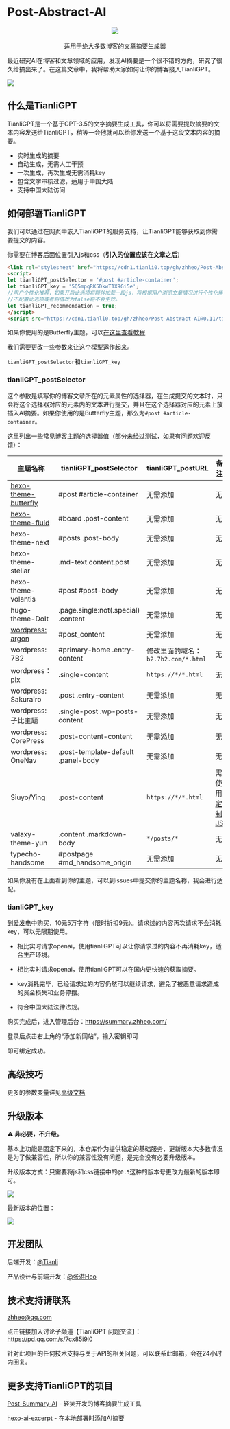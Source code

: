 # Post-Abstract-AI

<p align="center">
  <img src="https://bu.dusays.com/2023/04/15/643a29d0cf651.png" />
  <br>
  <br>
  适用于绝大多数博客的文章摘要生成器
</p>


最近研究AI在博客和文章领域的应用，发现AI摘要是一个很不错的方向，研究了很久给搞出来了。在这篇文章中，我将帮助大家如何让你的博客接入TianliGPT。

![](https://bu.dusays.com/2023/04/18/643e3befa73d5.png)

## 什么是TianliGPT

TianliGPT是一个基于GPT-3.5的文字摘要生成工具，你可以将需要提取摘要的文本内容发送给TianliGPT，稍等一会他就可以给你发送一个基于这段文本内容的摘要。

- 实时生成的摘要
- 自动生成，无需人工干预
- 一次生成，再次生成无需消耗key
- 包含文字审核过滤，适用于中国大陆
- 支持中国大陆访问

## 如何部署TianliGPT

我们可以通过在网页中嵌入TianliGPT的服务支持，让TianliGPT能够获取到你需要提交的内容。

你需要在博客后面位置引入js和css（**引入的位置应该在文章之后**）

```html
<link rel="stylesheet" href="https://cdn1.tianli0.top/gh/zhheo/Post-Abstract-AI@0.11/tianli_gpt.css">
<script>
let tianliGPT_postSelector = '#post #article-container';
let tianliGPT_key = '5Q5mpqRK5DkwT1X9Gi5e';
//用户个性化推荐，如果开启此选项将额外加载一段js，将根据用户浏览文章情况进行个性化博客文章推荐。
//不配置此选项或者将值改为false将不会生效。
let tianliGPT_recommendation = true;
</script>
<script src="https://cdn1.tianli0.top/gh/zhheo/Post-Abstract-AI@0.11/tianli_gpt.js"></script>
```

如果你使用的是Butterfly主题，可以[在这里查看教程](https://flowus.cn/zhheo/share/927667b2-ba27-42b1-98f2-8fb184720ed2)

我们需要更改一些参数来让这个模型运作起来。

`tianliGPT_postSelector`和`tianliGPT_key`

### tianliGPT_postSelector

这个参数是填写你的博客文章所在的元素属性的选择器，在生成提交的文本时，只会将这个选择器对应的元素内的文本进行提交，并且在这个选择器对应的元素上放插入AI摘要。如果你使用的是Butterfly主题，那么为`#post #article-container`。

这里列出一些常见博客主题的选择器值（部分未经过测试，如果有问题欢迎反馈）：

| 主题名称             | tianliGPT_postSelector         | tianliGPT_postURL | 备注 |
| -------------------- | ------------------------ | --- | --- |
| [hexo-theme-butterfly](https://flowus.cn/zhheo/share/927667b2-ba27-42b1-98f2-8fb184720ed2) | #post #article-container | 无需添加 | 无 |
| [hexo-theme-fluid](https://flowus.cn/zhheo/share/a8c7101e-9b06-4ec8-9063-0fe3eef31f5c) | #board .post-content | 无需添加 | 无 |
| hexo-theme-next      | #posts .post-body        | 无需添加 | 无 |
| hexo-theme-stellar | .md-text.content.post | 无需添加 | 无 |
| hexo-theme-volantis | #post #post-body | 无需添加 | 无 |
| hugo-theme-DoIt | .page.single:not(.special) .content | 无需添加 | 无 |
| [wordpress: argon](https://flowus.cn/08d8f6e4-d487-40b9-951e-8c0c3df7506f) | #post_content | 无需添加 | 无 |
| wordpress: 7B2 | #primary-home .entry-content | 修改里面的域名：`b2.7b2.com/*.html` | 无 |
| wordpress：pix | .single-content | `https://*/*.html` | 无 |
| wordpress: Sakurairo | .post .entry-content | 无需添加 | 无 |
| wordpress: 子比主题 | .single-post .wp-posts-content | 无需添加 | 无 |
| wordpress: CorePress | .post-content-content | 无需添加 | 无 |
| wordpress: OneNav | .post-template-default .panel-body | 无需添加 | 无 |
| Siuyo/Ying | .post-content | `https://*/*.html` | 需使用[定制JS](/custom/README.md) |
| valaxy-theme-yun | .content .markdown-body | `*/posts/*` | 无 |
| typecho-handsome | #postpage #md_handsome_origin | 无需添加 | 无 |

如果你没有在上面看到你的主题，可以到issues中提交你的主题名称，我会进行适配。

### tianliGPT_key

到[爱发电](https://afdian.net/item/f18c2e08db4411eda2f25254001e7c00)中购买，10元5万字符（限时折扣9元）。请求过的内容再次请求不会消耗key，可以无限期使用。

- 相比实时请求openai，使用tianliGPT可以让你请求过的内容不再消耗key，适合生产环境。
- 相比实时请求openai，使用tianliGPT可以在国内更快速的获取摘要。

- key消耗完毕，已经请求过的内容仍然可以继续请求，避免了被恶意请求造成的资金损失和业务停摆。

- 符合中国大陆法律法规。

购买完成后，进入管理后台：https://summary.zhheo.com/

登录后点击右上角的“添加新网站”，输入密钥即可

即可绑定成功。

## 高级技巧

更多的参数变量详见[高级文档](/Advanced.md)

## 升级版本

**⚠️ 非必要，不升级。**

基本上功能是固定下来的，本仓库作为提供稳定的基础服务，更新版本大多数情况是为了做兼容性，所以你的兼容性没有问题，是完全没有必要升级版本。

升级版本方式：只需要将js和css链接中的`@0.5`这种的版本号更改为最新的版本即可。

![](https://bu.dusays.com/2023/04/19/643f7028bce50.png)

最新版本的位置：

![](https://bu.dusays.com/2023/04/19/643f709998402.png)

## 开发团队

后端开发：[@Tianli](https://github.com/Tianli0)

产品设计与前端开发：[@张洪Heo](https://github.com/zhheo)

## 技术支持请联系

zhheo@qq.com

点击链接加入讨论子频道【TianliGPT 问题交流】：https://pd.qq.com/s/7cx85i9l0

针对此项目的任何技术支持与关于API的相关问题，可以联系此邮箱，会在24小时内回复。

## 更多支持TianliGPT的项目

[Post-Summary-AI](https://github.com/qxchuckle/Post-Summary-AI) - 轻笑开发的博客摘要生成工具

[hexo-ai-excerpt](https://github.com/rootlexblog/hexo-ai-excerpt) - 在本地部署时添加AI摘要
